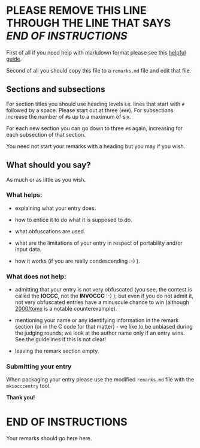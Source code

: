 # PLEASE REMOVE THIS LINE THROUGH THE LINE THAT SAYS _END OF INSTRUCTIONS_

First of all if you need help with markdown format please see this [helpful
guide](https://www.markdownguide.org/basic-syntax/).

Second of all you should copy this file to a `remarks.md` file and edit that
file.

## Sections and subsections

For section titles you should use heading levels i.e. lines that start with `#`
followed by a space. Please start out at three (`###`). For subsections increase
the number of `#`s up to a maximum of six.

For each new section you can go down to three `#`s again, increasing for each
subsection of that section.

You need not start your remarks with a heading but you may if you wish.

## What should you say?

As much or as little as you wish.

### What helps:

- explaining what your entry does.

- how to entice it to do what it is supposed to do.

- what obfuscations are used.

- what are the limitations of your entry in respect of portability and/or input
data.

- how it works (if you are really condescending :-) ).

### What does not help:

- admitting that your entry is not very obfuscated (you see, the contest is
called the **IOCCC**, not the **INVOCCC** :-) ); but even if you do not admit
it, not very obfuscated entries have a minuscule chance to win (although
[2000/tomx](https://github.com/ioccc-src/temp-test-ioccc/tree/master/years.html#2000_tomx)
is a notable counterexample).

- mentioning your name or any identifying information in the remark section (or
in the C code for that matter) - we like to be unbiased during the judging
rounds; we look at the author name only if an entry wins. See the guidelines if
this is not clear!

- leaving the remark section empty.

### Submitting your entry

When packaging your entry please use the modified `remarks.md` file with the
`mkiocccentry` tool.

**Thank you!**

# END OF INSTRUCTIONS

Your remarks should go here here.
